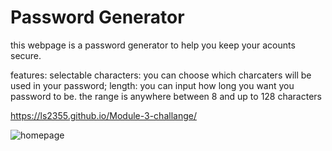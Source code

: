 # Password Generator

this webpage is a password generator to help you keep your acounts secure.

features:
selectable characters: you can choose which charcaters will be used in your password;
length: you can input how long you want you password to be. the range is anywhere between 8 and up to 128 characters

https://ls2355.github.io/Module-3-challange/

![homepage](https://user-images.githubusercontent.com/108366585/202055108-1857d582-5ad8-4e8b-bc34-33765a75a4c0.png)

